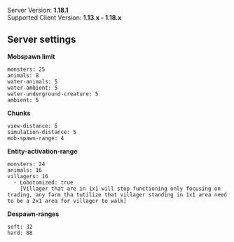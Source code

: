 Server Version: **1.18.1**<br>
Supported Client Version: **1.13.x - 1.18.x**

## Server settings

**Mobspawn limit**
```
monsters: 25
animals: 8
water-animals: 5
water-ambient: 5
water-underground-creature: 5
ambient: 5
```
**Chunks**
```
view-distance: 5
simulation-distance: 5
mob-spawn-range: 4
```
**Entity-activation-range**
```
monsters: 24
animals: 16
villagers: 16
  - Lobotomized: true
    [Villager that are in 1x1 will stop functioning only focusing on trading, any farm tha tutilize that villager standing in 1x1 area need to be a 2x1 area for villager to walk]
```
**Despawn-ranges**
```
soft: 32
hard: 88
```
